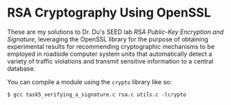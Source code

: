 # RSA Cryptography Using OpenSSL

These are my solutions to Dr. Du's SEED lab *RSA Public-Key Encryption and Signature*, leveraging the OpenSSL library for the purpose of obtaining experimental results for recommending cryptographic mechanisms to be employed in roadside computer system units that automatically detect a variety of traffic violations and transmit sensitive information to a central database.  

You can compile a module using the `crypto` library like so:

```
$ gcc task5_verifying_a_signature.c rsa.c utils.c -lcrypto
```